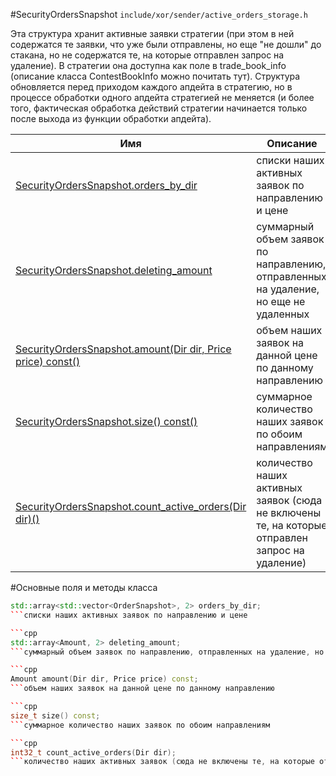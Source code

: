 #SecurityOrdersSnapshot
`include/xor/sender/active_orders_storage.h`


Эта структура хранит активные заявки стратегии (при этом в ней содержатся те заявки, что уже были отправлены, но еще "не дошли" до стакана, но не содержатся те, на которые отправлен запрос на удаление). В стратегии она доступна как поле в trade_book_info (описание класса ContestBookInfo можно почитать тут). Структура обновляется перед приходом каждого апдейта в стратегию, но в процессе обработки одного апдейта стратегией не меняется (и более того, фактическая обработка действий стратегии начинается только после выхода из функции обработки апдейта).


|Имя| Описание|
|------------------|--------------------|
|[SecurityOrdersSnapshot.orders_by_dir](#orders_by_dir)|списки наших активных заявок по направлению и цене|
|[SecurityOrdersSnapshot.deleting_amount](#deleting_amount)|суммарный объем заявок по направлению, отправленных на удаление, но еще не удаленных|
|[SecurityOrdersSnapshot.amount(Dir dir, Price price) const()](#amount)|объем наших заявок на данной цене по данному направлению|
|[SecurityOrdersSnapshot.size() const()](#size)|суммарное количество наших заявок по обоим направлениям|
|[SecurityOrdersSnapshot.count_active_orders(Dir dir)()](#count_active_orders)|количество наших активных заявок (сюда не включены те, на которые отправлен запрос на удаление)|

#Основные поля и методы класса

```cpp
std::array<std::vector<OrderSnapshot>, 2> orders_by_dir;
```списки наших активных заявок по направлению и цене

```cpp
std::array<Amount, 2> deleting_amount;
```суммарный объем заявок по направлению, отправленных на удаление, но еще не удаленных

```cpp
Amount amount(Dir dir, Price price) const;
```объем наших заявок на данной цене по данному направлению

```cpp
size_t size() const;
```суммарное количество наших заявок по обоим направлениям

```cpp
int32_t count_active_orders(Dir dir);
```количество наших активных заявок (сюда не включены те, на которые отправлен запрос на удаление)

